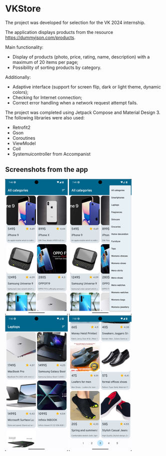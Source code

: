 # VKStore
The project was developed for selection for the VK 2024 internship. 

The application displays products from the resource https://dummyjson.com/products.

Main functionality:
- Display of products (photo, price, rating, name, description) with a maximum of 20 items per page;
- Possibility of sorting products by category.

Additionally:
- Adaptive interface (support for screen flip, dark or light theme, dynamic colors);
- Checking for Internet connection;
- Correct error handling when a network request attempt fails.

The project was completed using Jetpack Compose and Material Design 3. The following libraries were also used:
- Retrofit2
- Gson
- Coroutines
- ViewModel
- Coil
- Systemuicontroller from Accompanist

## Screenshots from the app
<img src="https://github.com/antonbadretdinov/VKStore-internship/blob/master/VKStore_1.png" width="200"> <img src="https://github.com/antonbadretdinov/VKStore-internship/blob/master/VKStore_2.png" width="200"> <img src="https://github.com/antonbadretdinov/VKStore-internship/blob/master/VKStore_3.png" width="200"> <img src="https://github.com/antonbadretdinov/VKStore-internship/blob/master/VKStore_4.png" width="200">
